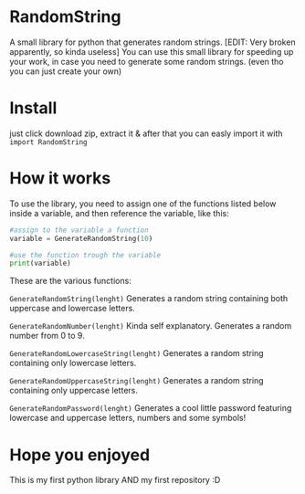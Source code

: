 # RandomString
A small library for python that generates random strings.
[EDIT: Very broken apparently, so kinda useless]
You can use this small library for speeding up your work, in case you need to generate some random strings.
(even tho you can just create your own)


# Install

just click download zip, extract it & after that you can easly import it with ``` import RandomString ```

# How it works

To use the library, you need to assign one of the functions listed below inside a variable, and then reference the variable, like this:
```py
#assign to the variable a function
variable = GenerateRandomString(10)

#use the function trough the variable
print(variable)
```
These are the various functions:

``` GenerateRandomString(lenght) ```
Generates a random string containing both uppercase and lowercase letters.

``` GenerateRandomNumber(lenght) ```
Kinda self explanatory. Generates a random number from 0 to 9.

``` GenerateRandomLowercaseString(lenght) ```
Generates a random string containing only lowercase letters.


``` GenerateRandomUppercaseString(lenght) ```
Generates a random string containing only uppercase letters.

```GenerateRandomPassword(lenght)```
Generates a cool little password featuring lowercase and uppercase letters, numbers and some symbols!

# Hope you enjoyed
This is my first python library AND my first repository :D
